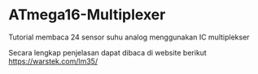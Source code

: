 # ATmega16-Multiplexer
Tutorial membaca 24 sensor suhu analog menggunakan IC multiplekser

Secara lengkap penjelasan dapat dibaca di website berikut https://warstek.com/lm35/
